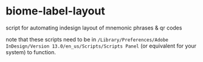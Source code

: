 # biome-label-layout
script for automating indesign layout of mnemonic phrases &amp; qr codes

note that these scripts need to be in `/Library/Preferences/Adobe InDesign/Version 13.0/en_us/Scripts/Scripts Panel` (or equivalent for your system) to function.
